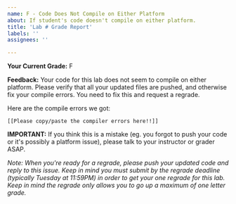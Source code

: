 ```yaml
---
name: F - Code Does Not Compile on Either Platform
about: If student's code doesn't compile on either platform.
title: 'Lab # Grade Report'
labels: ''
assignees: ''

---
```


**Your Current Grade:** F

**Feedback:** Your code for this lab does not seem to compile on either platform. Please verify that all your updated files are pushed, and otherwise fix your compile errors. You need to fix this and request a regrade.

Here are the compile errors we got:
```
[[Please copy/paste the compiler errors here!!]]
```

**IMPORTANT:** If you think this is a mistake (eg. you forgot to push your code or it's possibly a platform issue), please talk to your instructor or grader ASAP.

_Note: When you're ready for a regrade, please push your updated code and reply to this issue. Keep in mind you must submit by the regrade deadline (typically Tuesday at 11:59PM) in order to get your one regrade for this lab. Keep in mind the regrade only allows you to go up a maximum of one letter grade._
